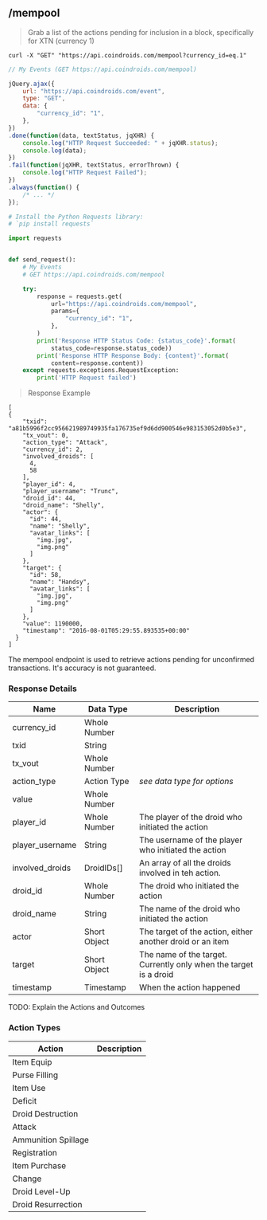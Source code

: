 ## /mempool

> Grab a list of the actions pending for inclusion in a block, specifically for XTN (currency 1)

```shell
curl -X "GET" "https://api.coindroids.com/mempool?currency_id=eq.1" 
```

```javascript
// My Events (GET https://api.coindroids.com/mempool)

jQuery.ajax({
    url: "https://api.coindroids.com/event",
    type: "GET",
    data: {
        "currency_id": "1",
    },
})
.done(function(data, textStatus, jqXHR) {
    console.log("HTTP Request Succeeded: " + jqXHR.status);
    console.log(data);
})
.fail(function(jqXHR, textStatus, errorThrown) {
    console.log("HTTP Request Failed");
})
.always(function() {
    /* ... */
});
```

```python
# Install the Python Requests library:
# `pip install requests`

import requests


def send_request():
    # My Events
    # GET https://api.coindroids.com/mempool

    try:
        response = requests.get(
            url="https://api.coindroids.com/mempool",
            params={
                "currency_id": "1",
            },
        )
        print('Response HTTP Status Code: {status_code}'.format(
            status_code=response.status_code))
        print('Response HTTP Response Body: {content}'.format(
            content=response.content))
    except requests.exceptions.RequestException:
        print('HTTP Request failed')
```

> Response Example

```
[
{
    "txid": "a81b5996f2cc956621989749935fa176735ef9d6dd900546e983153052d0b5e3",
    "tx_vout": 0,
    "action_type": "Attack",
    "currency_id": 2,
    "involved_droids": [
      4,
      58
    ],
    "player_id": 4,
    "player_username": "Trunc",
    "droid_id": 44,
    "droid_name": "Shelly",
    "actor": {
      "id": 44,
      "name": "Shelly",
      "avatar_links": [
        "img.jpg",
        "img.png"
      ]
    },
    "target": {
      "id": 58,
      "name": "Handsy",
      "avatar_links": [
        "img.jpg",
        "img.png"
      ]
    },
    "value": 1190000,
    "timestamp": "2016-08-01T05:29:55.893535+00:00"
  }
]
```

The mempool endpoint is used to retrieve actions pending for unconfirmed transactions. It's accuracy is not guaranteed. 

### Response Details

|Name|Data Type|Description|
|---|---|---|
|currency_id| Whole Number||
|txid|String||
|tx_vout|Whole Number||
|action_type| Action Type | _see data type for options_ |
|value| Whole Number| |
|player_id | Whole Number| The player of the droid who initiated the action|
|player_username| String | The username of the player who initiated the action |
|involved_droids| DroidIDs[] | An array of all the droids involved in teh action. |
|droid_id|Whole Number | The droid who initiated the action |
|droid_name|String | The name of the droid who initiated the action |
|actor | Short Object | The target of the action, either another droid or an item |
|target | Short Object | The name of the target. Currently only when the target is a droid |
|timestamp | Timestamp | When the action happened |


TODO: Explain the Actions and Outcomes

### Action Types

|Action|Description|
|---|---|
|Item Equip||
|Purse Filling||
|Item Use||
|Deficit||
|Droid Destruction||
|Attack||
|Ammunition Spillage||
|Registration||
|Item Purchase||
|Change||
|Droid Level-Up||
|Droid Resurrection||
 
